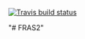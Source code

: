 <!-- badges: start -->
  [![Travis build status](https://travis-ci.com/vnmath/FRAS.svg?branch=master)](https://travis-ci.com/vnmath/FRAS)
  <!-- badges: end -->
"# FRAS2" 
